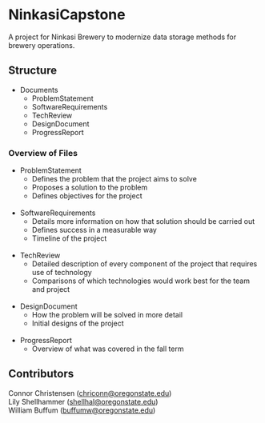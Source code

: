 # NinkasiCapstone

A project for Ninkasi Brewery to modernize data storage methods for brewery operations.

## Structure
* Documents
    * ProblemStatement
    * SoftwareRequirements
    * TechReview
    * DesignDocument
    * ProgressReport


### Overview of Files
* ProblemStatement
    * Defines the problem that the project aims to solve
    * Proposes a solution to the problem
    * Defines objectives for the project
<br></br>
* SoftwareRequirements
    * Details more information on how that solution should be carried out
    * Defines success in a measurable way
    * Timeline of the project
<br></br>
* TechReview
    * Detailed description of every component of the project that requires use of technology
    * Comparisons of which technologies would work best for the team and project
<br></br>
* DesignDocument
    * How the problem will be solved in more detail
    * Initial designs of the project
<br></br>
* ProgressReport
    * Overview of what was covered in the fall term


## Contributors
Connor Christensen (chriconn@oregonstate.edu)<br>
Lily Shellhammer (shellhal@oregonstate.edu)<br>
William Buffum (buffumw@oregonstate.edu)
